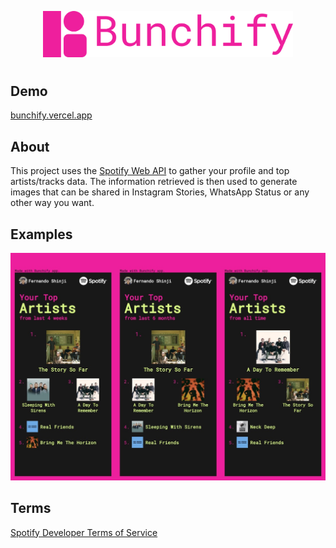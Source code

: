 <p align="center">
  <a href="https://bunchify.vercel.app">
    <img width="400px" src="https://raw.githubusercontent.com/fernandowashimi/bunchify/main/images/logo.png">
  </a>
</p>

#

## Demo

[bunchify.vercel.app](https://bunchify.vercel.app)

## About

This project uses the [Spotify Web API](https://developer.spotify.com/documentation/web-api/) to gather your profile and top artists/tracks data.
The information retrieved is then used to generate images that can be shared in Instagram Stories, WhatsApp Status or any other way you want.

## Examples

<p align="center">
  <img width="700px" src="https://raw.githubusercontent.com/fernandowashimi/bunchify/main/images/examples.jpg">
</p>

## Terms

[Spotify Developer Terms of Service](https://developer.spotify.com/terms/)
